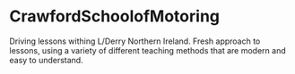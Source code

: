 # CrawfordSchoolofMotoring
Driving lessons withing L/Derry Northern Ireland. Fresh approach to lessons, using a variety of different teaching methods that are modern and easy to understand.
